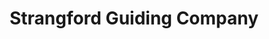 ---
title: "Strangford Guiding Company"
address: "Riverstone Cottage 40 Scaddy road, Downpatrick, Co. Down, BT30 9BP"
tel: "+44 (0)28 4482 8346"
county: "Down"
category: "Tackle Shops"
type: "Content"
lat: "54.37680435180664"
lng: "-5.703893184661865"
---